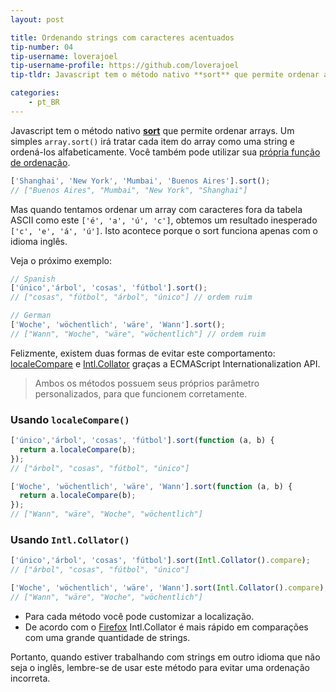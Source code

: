 ```yaml
---
layout: post

title: Ordenando strings com caracteres acentuados
tip-number: 04
tip-username: loverajoel 
tip-username-profile: https://github.com/loverajoel
tip-tldr: Javascript tem o método nativo **sort** que permite ordenar arrays. Um simples `array.sort()` irá tratar cada item do array como uma string e ordená-los alfabeticamente. Mas quando tentamos ordenar um array com caracteres fora da tabela ASCII obtemos um resultado inesperado.

categories:
    - pt_BR
---
```


Javascript tem o método nativo **[sort](https://developer.mozilla.org/en-US/docs/Web/JavaScript/Reference/Global_Objects/Array/sort)** que permite ordenar arrays. Um simples `array.sort()` irá tratar cada item do array como uma string e ordená-los alfabeticamente. Você também pode utilizar sua [própria função de ordenação](https://developer.mozilla.org/en-US/docs/Web/JavaScript/Reference/Global_Objects/Array/sort#Parameters).

```javascript
['Shanghai', 'New York', 'Mumbai', 'Buenos Aires'].sort();
// ["Buenos Aires", "Mumbai", "New York", "Shanghai"]
```

Mas quando tentamos ordenar um array com caracteres fora da tabela ASCII como este `['é', 'a', 'ú', 'c']`, obtemos um resultado inesperado `['c', 'e', 'á', 'ú']`. Isto acontece porque o sort funciona apenas com o idioma inglês.

Veja o próximo exemplo:

```javascript
// Spanish
['único','árbol', 'cosas', 'fútbol'].sort();
// ["cosas", "fútbol", "árbol", "único"] // ordem ruim

// German
['Woche', 'wöchentlich', 'wäre', 'Wann'].sort();
// ["Wann", "Woche", "wäre", "wöchentlich"] // ordem ruim
```

Felizmente, existem duas formas de evitar este comportamento: [localeCompare](https://developer.mozilla.org/en-US/docs/Web/JavaScript/Reference/Global_Objects/String/localeCompare) e [Intl.Collator](https://developer.mozilla.org/en-US/docs/Web/JavaScript/Reference/Global_Objects/Collator) graças a ECMAScript Internationalization API.

> Ambos os métodos possuem seus próprios parâmetro personalizados, para que funcionem corretamente.

### Usando `localeCompare()`

```javascript
['único','árbol', 'cosas', 'fútbol'].sort(function (a, b) {
  return a.localeCompare(b);
});
// ["árbol", "cosas", "fútbol", "único"]

['Woche', 'wöchentlich', 'wäre', 'Wann'].sort(function (a, b) {
  return a.localeCompare(b);
});
// ["Wann", "wäre", "Woche", "wöchentlich"]
```

### Usando `Intl.Collator()`

```javascript
['único','árbol', 'cosas', 'fútbol'].sort(Intl.Collator().compare);
// ["árbol", "cosas", "fútbol", "único"]

['Woche', 'wöchentlich', 'wäre', 'Wann'].sort(Intl.Collator().compare);
// ["Wann", "wäre", "Woche", "wöchentlich"]
```

- Para cada método você pode customizar a localização.
- De acordo com o [Firefox](https://developer.mozilla.org/en-US/docs/Web/JavaScript/Reference/Global_Objects/String/localeCompare#Performance) Intl.Collator é mais rápido em comparações com uma grande quantidade de strings.

Portanto, quando estiver trabalhando com strings em outro idioma que não seja o inglês, lembre-se de usar este método para evitar uma ordenação incorreta.